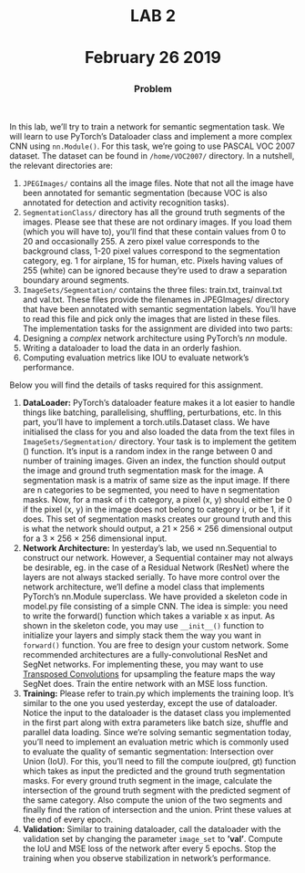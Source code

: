 <!DOCTYPE html>
<html>


<body class="stackedit">
  <div class="stackedit__html"><h1 id="lab-1"><p align="center">LAB 2</p></h1>
<h1 id="february-20-2019"><p align="center">February 26 2019</p></h1>
    <h3 id="problem"><p align="center">Problem</p></h3>
    <br>
<p>In this lab, we’ll try to train a network for semantic segmentation task. We will learn to use PyTorch’s Dataloader class and implement a more complex CNN using <code>nn.Module()</code>. For this task, we’re going to use PASCAL VOC 2007 dataset. The dataset can be found in <code>/home/VOC2007/</code> directory. In a nutshell, the relevant directories are:</p>
<ol>
<li><code>JPEGImages/</code> contains all the image files. Note that not all the image have been annotated
for semantic segmentation (because VOC is also annotated for detection and activity
recognition tasks).</li>
<li><code>SegmentationClass/</code> directory has all the ground truth segments of the images. Please
see that these are not ordinary images. If you load them (which you will have to), you’ll
find that these contain values from 0 to 20 and occasionally 255. A zero pixel value
corresponds to the background class, 1-20 pixel values correspond to the segmentation
category, eg. 1 for airplane, 15 for human, etc. Pixels having values of 255 (white) can
be ignored because they’re used to draw a separation boundary around segments.</li>
<li><code>ImageSets/Segmentation/</code> contains the three files: train.txt, trainval.txt and val.txt. These files provide the filenames in JPEGImages/ directory that have been annotated with semantic segmentation labels. You’ll have to read this file and pick only the images that are listed in these files.
The implementation tasks for the assignment are divided into two parts:</li>
<li>Designing a <em>complex</em> network architecture using PyTorch’s <em>nn</em> module.</li>
<li>Writing a dataloader to load the data in an orderly fashion.</li>
<li>Computing evaluation metrics like IOU to evaluate network’s performance.</li>
</ol>
<p>Below you will find the details of tasks required for this assignment.</p>
<ol>
<li><strong>DataLoader:</strong> PyTorch’s dataloader feature makes it a lot easier to handle things like batching, parallelising, shuffling, perturbations, etc. In this part, you’ll have to implement a torch.utils.Dataset class. We have initialised the class for you and also loaded the data from the text files in <code>ImageSets/Segmentation/</code> directory. Your task is to implement the getitem () function. It’s input is a random index in the range between 0 and number of training images. Given an index, the function should output the image and ground truth segmentation mask for the image. A segmentation mask is a matrix of same size as the input image. If there are n categories to be segmented, you need to have n segmentation masks. Now, for a mask of i th category, a pixel (x, y) should  either be 0 if the pixel (x, y) in the image does not belong to category i, or be 1, if it does. This set of segmentation masks creates our ground truth and this is what the network should output, a 21 × 256 × 256 dimensional output for a 3 × 256 × 256 dimensional input.</li>
<li><strong>Network Architecture:</strong> In yesterday’s lab, we used nn.Sequential to construct our network. However, a Sequential container may not always be desirable, eg. in the case of a Residual Network (ResNet) where the layers are not always stacked serially. To have more control over the network architecture, we’ll define a model class that implements PyTorch’s nn.Module superclass. We have provided a skeleton code in model.py file consisting of a simple CNN. The idea is simple: you need to write the forward() function which takes a variable x as input. As shown in the skeleton code, you may use <code>__init__()</code> function to initialize your layers and simply stack them the way you want in <code>forward()</code> function. You are free to design your custom network. Some recommended architectures
are a fully-convolutional ResNet and SegNet networks. For implementing these, you may want to use <a href="https://pytorch.org/docs/stable/nn.html#convtranspose2d">Transposed Convolutions</a> for upsampling the feature maps the way SegNet does. Train the entire network with an MSE loss function.</li>
<li><strong>Training:</strong> Please refer to train.py which implements the training loop. It’s similar to the one you used yesterday, except the use of dataloader. Notice the input to the dataloader is the dataset class you implemented in the first part along with extra parameters like batch size, shuffle and parallel data loading. Since we’re solving semantic segmentation today, you’ll need to implement an evaluation metric which is commonly used to evaluate  the quality of semantic segmentation: Intersection over Union (IoU). For this, you’ll need to fill the compute iou(pred, gt) function which takes as input the predicted and the ground truth segmentation masks. For every ground truth segment in the image, calculate the intersection of the ground truth segment with the predicted segment of the same category. Also compute the union of the two segments and finally find the ration of intersection and the union. Print these values at the end of every epoch.</li>
<li><strong>Validation:</strong> Similar to training dataloader, call the dataloader with the validation set by changing the parameter <code>image_set</code> to <strong>’val’</strong>. Compute the IoU and MSE loss of the network after every 5 epochs. Stop the training when you observe stabilization in network’s performance.</li>
</ol>
</div>
</body>

</html>
